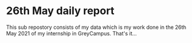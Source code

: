 # 26th May daily report
This sub repostory consists of my data which is my work done in the 26th May 2021 of my internship in GreyCampus.
That's it... 
